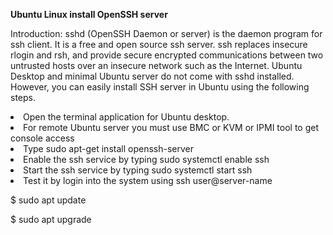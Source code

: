 <b>Ubuntu Linux install OpenSSH server</b>
<p>
  Introduction: sshd (OpenSSH Daemon or server) is the daemon program for ssh client. It is a free and open source ssh server. ssh replaces insecure rlogin and rsh, and provide secure encrypted communications between two untrusted hosts over an insecure network such as the Internet. Ubuntu Desktop and minimal Ubuntu server do not come with sshd installed. However, you can easily install SSH server in Ubuntu using the following steps.
  <p>
    <ulm>
      <li>Open the terminal application for Ubuntu desktop.</li>
     <li>For remote Ubuntu server you must use BMC or KVM or IPMI tool to get console access</li>
     <li>Type sudo apt-get install openssh-server</li>
     <li>Enable the ssh service by typing sudo systemctl enable ssh</li>
     <li>Start the ssh service by typing sudo systemctl start ssh</li>
     <li>Test it by login into the system using ssh user@server-name</li>
    </ulm>
    <p>$ sudo apt update</p>
<p>$ sudo apt upgrade</p>
